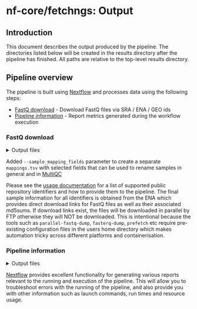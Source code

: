 # nf-core/fetchngs: Output

## Introduction

This document describes the output produced by the pipeline. The directories listed below will be created in the results directory after the pipeline has finished. All paths are relative to the top-level results directory.

## Pipeline overview

The pipeline is built using [Nextflow](https://www.nextflow.io/) and processes data using the following steps:

* [FastQ download](#fastq-download) - Download FastQ files via SRA / ENA / GEO ids
* [Pipeline information](#pipeline-information) - Report metrics generated during the workflow execution

### FastQ download

<details markdown="1">
<summary>Output files</summary>

* `fastq/`
    * `*.fastq.gz`: Paired-end/single-end reads downloaded from the ENA / SRA.
* `fastq/md5/`
    * `*.md5`: Files containing `md5` sum for FastQ files downloaded from the ENA / SRA.
* `samplesheet/`
    * `samplesheet.csv`: Auto-created samplesheet with collated metadata and paths to downloaded FastQ files.
    * `mappings.tsv`: File with selected fields that can be used to rename samples in general and in [MultiQC](https://multiqc.info/docs/#bulk-sample-renaming); see [`--sample_mapping_fields`](https://nf-co.re/fetchngs/parameters#sample_mapping_fields) parameter to customise this behaviour.
* `metadata/`
    * `*.runinfo_ftp.tsv`: Re-formatted metadata file downloaded from the ENA.
    * `*.runinfo.tsv`: Original metadata file downloaded from the ENA.

</details>

Added `--sample_mapping_fields` parameter to create a separate `mappings.tsv` with selected fields that can be used to rename samples in general and in [MultiQC](https://multiqc.info/docs/#bulk-sample-renaming)

Please see the [usage documentation](https://nf-co.re/fetchngs/usage#introduction) for a list of supported public repository identifiers and how to provide them to the pipeline. The final sample information for all identifiers is obtained from the ENA which provides direct download links for FastQ files as well as their associated md5sums. If download links exist, the files will be downloaded in parallel by FTP otherwise they will NOT be downloaded. This is intentional because the tools such as `parallel-fastq-dump`, `fasterq-dump`, `prefetch` etc require pre-existing configuration files in the users home directory which makes automation tricky across different platforms and containerisation.

### Pipeline information

<details markdown="1">
<summary>Output files</summary>

* `pipeline_info/`
    * Reports generated by Nextflow: `execution_report.html`, `execution_timeline.html`, `execution_trace.txt` and `pipeline_dag.dot`/`pipeline_dag.svg`.
    * Reports generated by the pipeline: `pipeline_report.html`, `pipeline_report.txt` and `software_versions.tsv`.

</details>

[Nextflow](https://www.nextflow.io/docs/latest/tracing.html) provides excellent functionality for generating various reports relevant to the running and execution of the pipeline. This will allow you to troubleshoot errors with the running of the pipeline, and also provide you with other information such as launch commands, run times and resource usage.
